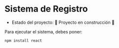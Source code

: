 <h1> Sistema de Registro</h1>

- Estado del proyecto: :construction: Proyecto en construcción :construction:

Para ejecutar el sistema, debes poner:

```npm install react```
